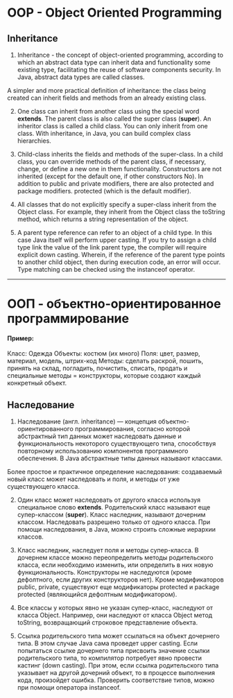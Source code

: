 # OOP - Object Oriented Programming

## Inheritance
1. Inheritance - the concept of object-oriented programming,
   according to which an abstract data type can inherit data and functionality
   some existing type, facilitating the reuse of software components
   security. In Java, abstract data types are called classes.

A simpler and more practical definition of inheritance:
the class being created can inherit fields and methods from an already existing class.

2. One class can inherit from another class using the special word **extends**.
   The parent class is also called the super class (**super**). An inheritor class is called a child class.
   You can only inherit from one class. With inheritance, in Java, you can
   build complex class hierarchies.

3. Child-class inherits the fields and methods of the super-class. In a child class, you can override
   methods of the parent class, if necessary, change, or define a new one in them
   functionality. Constructors are not inherited (except for the default one, if other constructors
   No). In addition to public and private modifiers, there are also protected and package modifiers.
   protected (which is the default modifier).

4. All classes that do not explicitly specify a super-class inherit from the Object class. For example, they
   inherit from the Object class the toString method, which returns a string representation of the object.

5. A parent type reference can refer to an object of a child type. In this case Java itself
   will perform upper casting. If you try to assign a child type link the value of the link
   parent type, the compiler will require explicit down casting. Wherein,
   if the reference of the parent type points to another child object, then during execution
   code, an error will occur. Type matching can be checked using the instanceof operator.

________________________

# OOП - объектно-ориентированное программирование

#### Пример:
Класс:      Одежда
Объекты: костюм (их много)
Поля: цвет, размер, материал, модель, штрих-код
Методы: сделать раскрой, пошить, принять на склад, погладить, почистить, списать, продать
и специальные методы = конструкторы, которые создают каждый конкретный объект.

## Наследование
1. Наследование (англ. inheritance) — концепция объектно-ориентированного программирования,
   согласно которой абстрактный тип данных может наследовать данные и функциональность
   некоторого существующего типа, способствуя повторному использованию компонентов программного
   обеспечения. В Java абстрактные типы данных называют классами.

Более простое и практичное определение наследования:
создаваемый новый класс может наследовать и поля, и методы от уже существующего класса.

2. Один класс может наследовать от другого класса используя специальное слово **extends**.
   Родительский класс называют еще супер-классом (**super**). Класс наследник, называют дочерним классом.
   Наследовать разрешено только от одного класса. При помощи наследования, в Java, можно
   строить сложные иерархии классов.

3. Класс наследник, наследует поля и методы супер-класса. В дочернем классе можно переопределить
   методы родительского класса, если необходимо изменить, или определить в них новую
   функциональность. Конструкторы не наследуются (кроме дефолтного, если других конструкторов
   нет). Кроме модификаторов public, private, существуют еще модификаторы protected и package
   protected (являющийся дефолтным модификатором).

4. Все классы у которых явно не указан супер-класс, наследуют от класса Object. Например, они
   наследуют от класса Object метод toString, возвращающий строковое представление объекта.

5. Ссылка родительского типа может ссылаться на объект дочернего типа. В этом случае Java сама
   проведет upper casting. Если попытаться ссылке дочернего типа присвоить значение ссылки
   родительского типа, то компилятор потребует явно провести кастинг (down casting). При этом,
   если ссылка родительского типа указывает на другой дочерний объект, то в процессе выполнения
   кода, произойдет ошибка. Проверить соответствие типов, можно при помощи оператора instanceof.
